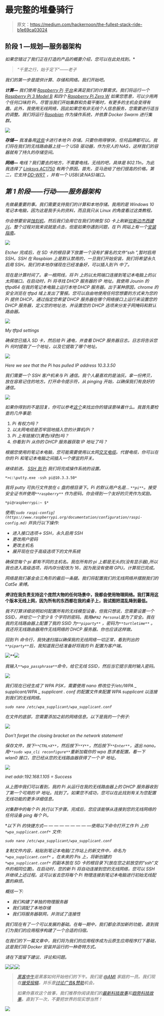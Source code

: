 # 最完整的堆叠骑行

> 原文：<https://medium.com/hackernoon/the-fullest-stack-ride-b1e69ca03024>

## 阶段 1 —规划—服务器架构

**如果您错过了我们正在打造的产品的概要介绍，您可以在此处找到*[](/@RalphUtz/we-apologize-for-the-slight-delay-de91c6385d6b)**。**

> *“千里之行，始于足下”——老子*

*我们的第一步是提供计算、存储和网络。我们开始吧。*

***计算—** 我们使用 [Raspberry Pi](https://www.raspberrypi.org/products/) [平台](https://hackernoon.com/tagged/platform)来满足我们的计算需求。我们将运行一个 [Raspberry Pi 3 Model B](https://www.raspberrypi.org/products/raspberry-pi-3-model-b/) 和四个 [Raspberry Pi Zero W](https://www.raspberrypi.org/products/pi-zero-w/) 如果您愿意，可以少用两个任何口味的 Pi，尽管当我们开始集群和负载平衡时，有更多的主机会变得有趣。此外，我使用无线网络，因此如果您有非无线个人信息服务，您需要进行适当的调整。我们将运行 [Raspbian](https://www.raspbian.org/) 作为操作系统，并依靠 Docker Swarm 进行集群。*

*![](img/877229dbbbf59bb9be87570000056c0f.png)*

***存储—** 我准备用[这些](https://www.amazon.com/SanDisk-microSDHC-Standard-Packaging-SDSQUNC-032G-GN6MA/dp/B010Q57T02/ref=pd_bxgy_147_img_3?_encoding=UTF8&pd_rd_i=B010Q57T02&pd_rd_r=RAHPZQ3T51ZQAH1YWZVS&pd_rd_w=KhSPF&pd_rd_wg=zwBs3&psc=1&refRID=RAHPZQ3T51ZQAH1YWZVS)卡进行本地 Pi 存储。只要你用得够快，任何品牌都可以。我们将在我们的无线路由器上挂一个 USB 驱动器，作为穷人的 NAS，这样我们的容器就有了持久的存储空间。*

***网络—** 电线？我们要去的地方，不需要电线。无线的吧，具体是 802.11n。为此我选择了 [Linksys AC1750](https://www.amazon.com/gp/product/B00IJYGIU0/ref=ox_sc_sfl_title_1?ie=UTF8&psc=1&smid=A1M0GZGHL8F7T8) 有两个原因。首先，亚马逊给了他们很高的价格。第二，它支持 [DD-WRT](https://www.dd-wrt.com/site/) ，并有一个 USB(读:NAS)端口。*

## *第 1 阶段——行动——服务器架构*

*先做最重要的事。我们需要支持我们的计算和本地存储。我用的是 Windows 10 笔记本电脑，因为这是我手头的资料，而且我只从 Linux 的角度看过这类教程。*

*你会想要安装[蚀刻机](https://etcher.io/)，然后我们会用它在我们的微型 SD 卡上刷新[拉斯边杰西建兴](https://www.raspberrypi.org/downloads/raspbian/)。整个过程对我来说就是点击，但是如果你遇到问题，在 Pi 网站上有一个[安装指南](https://www.raspberrypi.org/documentation/installation/installing-images/README.md)。*

*![](img/20576f1f48e29098c3032187842e8624.png)*

*Etcher 完成后，在 SD 卡的根目录下放置一个没有扩展名的文件“ssh ”,暂时启用 SSH。SSH 在 Raspbian 上是默认禁用的，一旦我们开始安装，我们将希望永久启用 SSH。我们的本地存储现在已经准备好，可以插入到 Pi 中了。*

*现在是计算时间了。拿一根网线，将 Pi 上的以太网端口连接到笔记本电脑上的以太网端口。在启动时，Pi 将寻找 DHCP 服务器的 IP 地址。我使用 Jounin 的 tftpd64 在我的笔记本电脑上运行本地 DHCP 服务器。出于某种原因，chrome 的安全浏览在 tftpd 域上发出了警报。您可以自由地使用任何您想要的方式来为您的 Pi 提供 DHCP。通过指定您希望 DHCP 服务器在哪个网络接口上运行来设置您的 DHCP 服务器，定义您的地址池，并设置您的 DHCP 选项来分发子网掩码和默认路由器。*

*![](img/cc6b0c72100c98cd796d87105cd58110.png)*

*My tftpd settings*

*确保您已插入 SD 卡，然后给 Pi 通电，并查看 DHCP 服务器日志。日志将告诉您 Pi 何时提取了一个地址，以及它提取了哪个地址。*

*![](img/85ca21fab6267fa742d2fb08fd8be3f0.png)*

*Here we see that the Pi has pulled IP address 10.3.3.50*

*我们需要一个 SSH 客户机来与 Pi 通信。我个人最喜欢的是油灰。拿一份拷贝，放在容易记住的地方。打开命令提示符，从 pinging 开始，以确保我们有良好的通信。*

*![](img/951ba59172b837c9ef4f4bdb348a0fa6.png)*

*如果你得到的不是回复，你可以参考[这个](https://technet.microsoft.com/en-us/library/cc940095.aspx)来找出你的错误意味着什么。我首先要检查的几件事是:*

1.  *Pi 有权力吗？*
2.  *以太网电缆是否牢固地插入您的计算机/Pi？*
3.  *Pi 上有链接灯(黄色/绿色)吗？*
4.  *你看到 Pi 从你的 DHCP 服务器获取 IP 地址了吗？*

*根据您使用的笔记本电脑，您可能需要使用以太网[交叉电缆](https://en.wikipedia.org/wiki/Ethernet_crossover_cable)。代替电缆，你可以在你的 Pi 和笔记本电脑之间插入一个便宜的开关。*

*继续前进。 [SSH 到 Pi](https://www.raspberrypi.org/documentation/remote-access/ssh/windows.md) 我们将完成操作系统的设置。*

```
*>c:\putty.exe -ssh pi@10.3.3.50*
```

*我将 putty 可执行文件放在 c 盘的根目录下。Pi 的默认用户名是… `**pi**`。接受安全证书并使用`**raspberry**` 作为密码。你会得到一个友好的贝壳作为奖励。*

```
*pi@raspberrypi:~ $*
```

*使用`[sudo raspi-config](https://www.raspberrypi.org/documentation/configuration/raspi-config.md)` 并执行以下操作:*

*   *进入接口选项-> SSH，永久启用 SSH*
*   *更改用户密码*
*   *更改主机名*
*   *展开现在位于高级选项下的文件系统*

*确保您每个 pi 都有不同的主机名。我在所有的 pi 上都是无头的(没有显示器),所以我也进入高级选项，将内存分配改为 16，因为我没有使用 GPU。计算现已完成。*

*网络是我们基金会三角形的最后一条腿。我们将配置我们的无线网络并摆脱我们的 Cat5e 束缚。*

***旁注*在我负责支持这个庞然大物的任何场景中，我都会使用物理网络。我打算用这个版本无线上网，因为所有的东西都在我的桌子上，我试图把混乱降到最低。**

*我不打算详细说明如何配置所有的无线模型设备，但我只想说，您需要设置一个 SSID，并给它一个至少 8 个字符的密码。我用`WPA2 Personal`是为了安全。我在我的无线路由器上配置了我的 SSID 为`**piparty**` ，密码为`**turtletime**` 。我还将无线路由器用作无线网络的 DHCP 服务器。你也应该这样做。*

*回到 Pi 命令行，我快速扫描以确保我的无线网络一切正常，看到列出的`**piparty**`后，我知道我已经准备好将我的 Pi 配置为客户端。*

*![](img/a77e201702333224424b45aeae7af2ed.png)**![](img/f24740bc0e190e0c1a67230f9935505f.png)*

*我输入`**wpa_passphrase**`命令，给它无线 SSID，然后当它提示我时输入密码。*

*![](img/77e4ac5cc8d86fc067032442172ffe42.png)*

*我们现在已经生成了 WPA PSK，需要使用 nano 修改位于/etc/WPA _ supplicant/WPA _ supplicant . conf 的配置文件来配置 WPA supplicant 以连接到我们的无线网络。*

*`sudo nano /etc/wpa_supplicant/wpa_supplicant.conf`*

*在文件的底部，您需要添加之前的网络信息。以下是我的一个例子:*

*![](img/56fc297902c786ed266c59606c07fbfd.png)*

*Don’t forget the closing bracket on the network statement!*

*保存文件，按下`**CTRL+X**`，然后按下`**Y**`，然后按下`**Enter**`，退出 nano。用`**sudo wpa_cli reconfigure**`重新加载你的 wpa 恳求者配置。看一下 wlan0 接口，您已经从您的无线路由器获得了一个 IP 地址。*

*![](img/b54826eb4d5cf4af5d70d39eb3a4ea34.png)*

*inet addr:192.168.1.105 = Success*

*从上图中我们可以看到，我的 Pi 从运行在我的无线路由器上的 DHCP 服务器收到了第一个可用的 IP 地址。找到了。如果您不成功，您可以在此找到有关为您配置无线功能的更多详细信息。*

*对集群中的每个 Pi 执行以下步骤。完成后，您应该能够从连接到您的无线网络的任何设备 ping 每个 Pi。*

***以下 Pi 的快捷方式— — — — — — — — —使用以下命令打开工作 Pi 上的* `*wpa_supplicant.conf*` *文件:**

*`sudo nano /etc/wpa_supplicant/wpa_supplicant.conf`*

**复制文件内容，粘贴到笔记本电脑/工作站上的新文件中，命名为* `*wpa_supplicant.conf*` *。在未来的 Pis 上，将新创建的* `*wpa_supplicant.conf*` *的副本放在 SD 卡的根目录下(放在您之前放空的“ssh”文件的相同位置)。在启动时，您的新 Pi 将自动连接到您的无线网络，您可以 SSH 并继续上述过程。这可以省去您将每个 Pi 物理连接到笔记本电脑进行初始无线配置的麻烦。**

*概括一下:*

*   *我们构建了单独的物理服务器*
*   *我们调配了本地存储*
*   *我们将服务器联网，并测试了连接性*

*我们现在有了一个可以发展的基础。在每一期中，我们都会添加新的功能，直到我们为我们的应用程序构建了一个合适的归宿。*

*在我们的下一篇文章中，我们将为我们的应用程序成为云原生应用程序打下基础，这是我们将 Docker 安装并运行的一种奇特方式。*

*请在下面留下建议、评论和问题。*

*[![](img/50ef4044ecd4e250b5d50f368b775d38.png)](http://bit.ly/HackernoonFB)**[![](img/979d9a46439d5aebbdcdca574e21dc81.png)](https://goo.gl/k7XYbx)**[![](img/2930ba6bd2c12218fdbbf7e02c8746ff.png)](https://goo.gl/4ofytp)*

> *[黑客中午](http://bit.ly/Hackernoon)是黑客如何开始他们的下午。我们是 [@AMI](http://bit.ly/atAMIatAMI) 家庭的一员。我们现在[接受投稿](http://bit.ly/hackernoonsubmission)，并乐意[讨论广告&赞助](mailto:partners@amipublications.com)机会。*
> 
> *如果你喜欢这个故事，我们推荐你阅读我们的[最新科技故事](http://bit.ly/hackernoonlatestt)和[趋势科技故事](https://hackernoon.com/trending)。直到下一次，不要把世界的现实想当然！*

*![](img/be0ca55ba73a573dce11effb2ee80d56.png)*